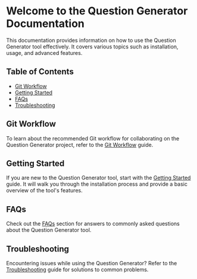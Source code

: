 # Welcome to the Question Generator Documentation

This documentation provides information on how to use the Question Generator tool effectively. It covers various topics such as installation, usage, and advanced features.

## Table of Contents

- [Git Workflow](git-workflow.md)
- [Getting Started](getting-started.md)
- [FAQs](faqs.md)
- [Troubleshooting](troubleshooting.md)

## Git Workflow

To learn about the recommended Git workflow for collaborating on the Question Generator project, refer to the [Git Workflow](git-workflow.md) guide.

## Getting Started

If you are new to the Question Generator tool, start with the [Getting Started](getting-started.md) guide. It will walk you through the installation process and provide a basic overview of the tool's features.

## FAQs

Check out the [FAQs](faqs.md) section for answers to commonly asked questions about the Question Generator tool.

## Troubleshooting

Encountering issues while using the Question Generator? Refer to the [Troubleshooting](troubleshooting.md) guide for solutions to common problems.